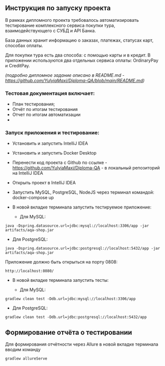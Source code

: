 
## Инструкция по запуску проекта

В рамках дипломного проекта требовалось автоматизировать тестирование комплексного сервиса покупки тура, взаимодействующего с СУБД и API Банка.

База данных хранит информацию о заказах, платежах, статусах карт, способах оплаты.

Для покупки тура есть два способа: с помощью карты и в кредит. В приложении используются два отдельных сервиса оплаты: OrdinaryPay 
и CreditPay.

_(подробно дипломное задание описано в README.md - https://github.com/YulyiaMaxi/Diploma-QA/blob/main/README.md)_

### Тестовая документация включает:

- План тестирования;
- Отчёт по итогам тестирования
- Отчет по итогам автоматизации
- 
### Запуск приложения и тестирование:

- Установить и запустить IntelliJ IDEA
- Установить и запустить Docker Desktop
- Перенести код проекта с Github по ссылке - https://github.com/YulyiaMaxi/Diploma-QA - в локальный репозиторий на IntelliJ IDEA
- Открыть проект в IntelliJ IDEA
- Запустить MySQL, PostgreSQL, NodeJS через терминал командой: docker-compose up
- В новой вкладке терминала запустить тестируемое приложение:
  
   - Для MySQL:

``` java -Dspring.datasource.url=jdbc:mysql://localhost:3306/app -jar artifacts/aqa-shop.jar ```

  - Для PostgreSQL:
    
``` java -Dspring.datasource.url=jdbc:postgresql://localhost:5432/app -jar artifacts/aqa-shop.jar ```

Приложение должно быть открыться на порту 0808:

``` http://localhost:8080/ ```

- В новой вкладке терминала запустить тесты:

   - Для MySQL:
     
``` gradlew clean test -Ddb.url=jdbc:mysql://localhost:3306/app ```

   - Для PostgreSQL:

 ``` gradlew clean test -Ddb.url=jdbc:postgresql://localhost:5432/app ```

## Формирование отчёта о тестировании

Для формирования отчётности через Allure в новой вкладке терминала вводим команду

``` gradlew allureServe ```
